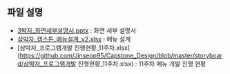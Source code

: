 ## 파일 설명
  - [3박자_화면세부설명서.pptx](https://github.com/Jinseop95/Capstone_Design/blob/master/storyboard/3박자_화면세부설명서.pptx) : 화면 세부 설명서
  - [삼박자_캡스톤_메뉴설계_v2.xlsx](https://github.com/Jinseop95/Capstone_Design/blob/master/storyboard/삼박자_캡스톤_메뉴설계_v2.xlsx) : 메뉴 설계
  - [삼박자_프로그램개발 진행현황_11주차.xlsx](https://github.com/Jinseop95/Capstone_Design/blob/master/storyboard/삼박자_프로그램개발 진행현황_11주차.xlsx) : 11주차 메뉴 개발 진행 현황
